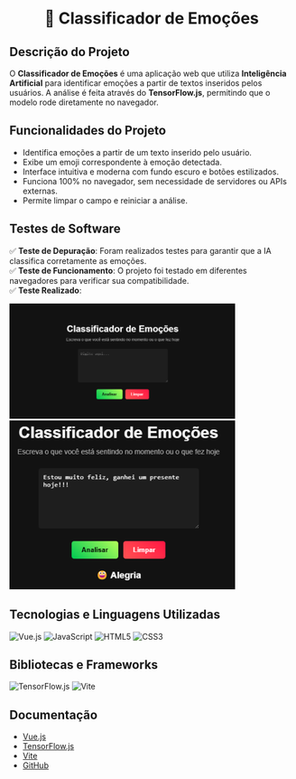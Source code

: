 <h1 align="center">🧠 Classificador de Emoções</h1>

## Descrição do Projeto  
O **Classificador de Emoções** é uma aplicação web que utiliza **Inteligência Artificial** para identificar emoções a partir de textos inseridos pelos usuários. A análise é feita através do **TensorFlow.js**, permitindo que o modelo rode diretamente no navegador.  

## Funcionalidades do Projeto  
- Identifica emoções a partir de um texto inserido pelo usuário.  
- Exibe um emoji correspondente à emoção detectada.  
- Interface intuitiva e moderna com fundo escuro e botões estilizados.  
- Funciona 100% no navegador, sem necessidade de servidores ou APIs externas.  
- Permite limpar o campo e reiniciar a análise.  

## Testes de Software  
✅ **Teste de Depuração**: Foram realizados testes para garantir que a IA classifica corretamente as emoções.  
✅ **Teste de Funcionamento**: O projeto foi testado em diferentes navegadores para verificar sua compatibilidade.  
✅ **Teste Realizado**:  

<img src="./imagem/img1.png" alt="Captura da tela" width="400px">

<img src="./imagem/img2.png" alt="Captura da tela" width="400px">

## Tecnologias e Linguagens Utilizadas  
![Vue.js](https://img.shields.io/badge/Vue.js-FF69B4?style=for-the-badge&logo=vue.js&logoColor=white)
![JavaScript](https://img.shields.io/badge/JavaScript-A9A9A9?style=for-the-badge&logo=javascript&logoColor=white)
![HTML5](https://img.shields.io/badge/HTML5-FF69B4?style=for-the-badge&logo=html5&logoColor=white)
![CSS3](https://img.shields.io/badge/CSS3-A9A9A9?style=for-the-badge&logo=css3&logoColor=white)  

## Bibliotecas e Frameworks  
![TensorFlow.js](https://img.shields.io/badge/TensorFlow.js-FF69B4?style=for-the-badge&logo=tensorflow&logoColor=white)
![Vite](https://img.shields.io/badge/Vite-A9A9A9?style=for-the-badge&logo=vite&logoColor=white)  

## Documentação  

-  [Vue.js](https://vuejs.org/)  
-  [TensorFlow.js](https://www.tensorflow.org/js)  
-  [Vite](https://vitejs.dev/)  
-  [GitHub](https://docs.github.com/)  
